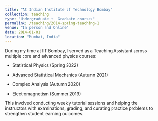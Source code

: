 ```yaml
---
title: "At Indian Institute of Technology Bombay"
collection: teaching
type: "Undergraduate +  Graduate courses"
permalink: /teaching/2014-spring-teaching-1
venue: "In person and Online"
date: 2014-01-01
location: "Mumbai, India"
---
```

During my time at IIT Bombay, I served as a Teaching Assistant across multiple core and advanced physics courses:

- Statistical Physics (Spring 2022)

- Advanced Statistical Mechanics (Autumn 2021)

- Complex Analysis (Autumn 2020)

- Electromagnetism (Summer 2019)

This involved conducting weekly tutorial sessions and helping the instructors with examinations, grading, and curating practice problems to strengthen student learning outcomes. 
